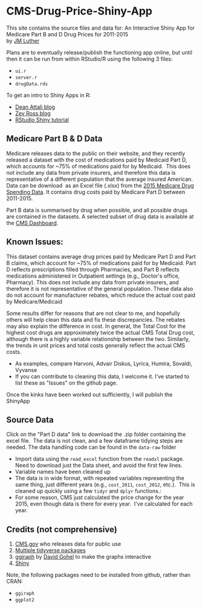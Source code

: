 # CMS-Drug-Price-Shiny-App
This site contains the source files and data for:
An Interactive Shiny App for Medicare Part B and D Drug Prices for 2011-2015  
by [JM Luther](https://twitter.com/DrJMLuther)

Plans are to eventually release/publish the functioning app online, but until then it can be run from within RStudio/R using the following 3 files:  
  *  `ui.r`  
  *  `server.r`  
  *  `drugData.rds`  

To get an intro to Shiny Apps in R:
  *  [Dean Attali blog](http://deanattali.com/blog/building-shiny-apps-tutorial/?utm_content=bufferf24e6&utm_medium=social&utm_source=twitter.com&utm_campaign=buffer)
  *  [Zev Ross blog](http://zevross.com/blog/2016/04/19/r-powered-web-applications-with-shiny-a-tutorial-and-cheat-sheet-with-40-example-apps/)
  *  [RStudio Shiny tutorial](http://shiny.rstudio.com/tutorial/)
  
## Medicare Part B & D Data  

Medicare releases data to the public on their website, and they recently released a dataset with the cost of medications paid by Medicaid Part D, which accounts for ~75% of medications paid for by Medicaid.  This does not include any data from private insurers, and therefore this data is representative of a different population that the average insured American. Data can be download  as an Excel file (.xlsx) from the [2015 Medicare Drug Spending Data](https://www.cms.gov/Research-Statistics-Data-and-Systems/Statistics-Trends-and-Reports/Information-on-Prescription-Drugs/2015MedicareData.html). It contains drug costs paid by Medicare Part D between 2011-2015. 

Part B data is summarised by drug when possible, and all possible drugs are contained in the datasets. A selected subset of drug data is available at the [CMS Dashboard](https://www.cms.gov/Research-Statistics-Data-and-Systems/Statistics-Trends-and-Reports/Dashboard/2015-Medicaid-Drug-Spending/2015-Medicaid-Drug-Spending.html).

## Known Issues:  
This dataset contains average drug prices paid by Medicare Part D and Part B claims, which account for ~75% of medications paid for by Medicaid. Part D reflects prescriptions filled through Pharmacies, and Part B reflects medications administered in Outpatient settings (e.g., Doctor's office, Pharmacy). This does not include any data from private insurers, and therefore it is not representative of the general population. These data also do not account for manufacturer rebates, which reduce the actual cost paid by Medicare/Medicaid

Some results differ for reasons that are not clear to me, and hopefully others will help clean this data and fix these discrepancies. The rebates may also explain the difference in cost. In general, the Total Cost for the highest cost drugs are approximately twice the actual CMS Total Drug cost, although there is a highly variable relationship between the two. Similarly, the trends in unit prices and total costs generally reflect the actual CMS costs.  
  *  As examples, compare Harvoni, Advair Diskus, Lyrica, Humira, Sovaldi, Vyvanse  
  *  If you can contribute to cleaning this data, I welcome it. I've started to list these as "Issues" on the github page.
  
Once the kinks have been worked out sufficiently, I will publish the ShinyApp

## Source Data  
Click on the "Part D data" link to download the .zip folder containing the excel file.  The data is not clean, and a few dataframe tidying steps are needed.  The data handling code can be found in the `data-raw` folder  
  *  Import data using the `read_excel` function from the `readxl` package.  Need to download just the Data sheet, and avoid the first few lines.  
  *  Variable names have been cleaned up  
  *  The data is in wide format, with repeated variables representing the same thing, just different years (e.g., `cost_2011`, `cost_2012`, etc.).  This is cleaned up quickly using a few `tidyr` and `dplyr` functions.:  
  *  For some reason, CMS just calculated the price change for the year 2015, even though data is there for every year.  I've calculated for each year.  
  
## Credits (not comprehensive)  
  1.  [CMS.gov](https://www.cms.gov/Research-Statistics-Data-and-Systems/Statistics-Trends-and-Reports/Dashboard/2015-Medicaid-Drug-Spending/2015-Medicaid-Drug-Spending.html) who releases data for public use  
  2.  [Multiple tidyverse packages](https://github.com/tidyverse/tidyverse)  
  3.  [ggiraph](https://github.com/davidgohel/ggiraph) by [David Gohel](https://twitter.com/davidgohel?lang=en) to make the graphs interactive  
  4.  [Shiny](http://shiny.rstudio.com/)  

Note, the following packages need to be installed from github, rather than CRAN:  

  *  `ggiraph`  
  *  `ggplot2`
